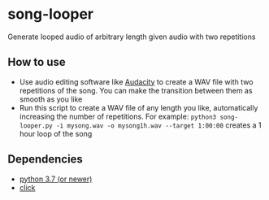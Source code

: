 # song-looper

Generate looped audio of arbitrary length given audio with two repetitions

## How to use

- Use audio editing software like [Audacity](https://www.audacityteam.org/) to create a WAV file with two repetitions of the song. You can make the transition between them as smooth as you like
- Run this script to create a WAV file of any length you like, automatically increasing the number of repetitions. For example: `python3 song-looper.py -i mysong.wav -o mysong1h.wav --target 1:00:00` creates a 1 hour loop of the song

## Dependencies

- [python 3.7 (or newer)](https://www.python.org/)
- [click](https://pypi.org/project/click/)

